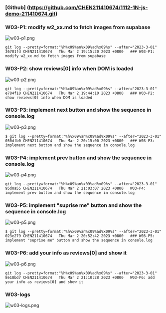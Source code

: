 ### [Github] (https://github.com/CHEN211410674/1112-1N-js-demo-211410674.git)

### W03-P1: modify w2_xx.md to fetch images from supabase

![w03-p1.png](https://sgtwgxsjtbibcbrzrfra.supabase.co/storage/v1/object/public/demo-74/md_1N_img/w03-p1.png)

```
git log --pretty=format:"%h%x09%an%x09%ad%x09%s" --after="2023-3-01"
36781fd CHEN211410674   Thu Mar 2 19:15:20 2023 +0800   ### W03-P1: modify w2_xx.md to fetch images from supabase
```

### W03-P2: show reviews[0] info when DOM is loaded

![w03-p2.png](https://sgtwgxsjtbibcbrzrfra.supabase.co/storage/v1/object/public/demo-74/md_1N_img/w03-p2.png)

```
git log --pretty=format:"%h%x09%an%x09%ad%x09%s" --after="2023-3-01"
e784f10 CHEN211410674   Thu Mar 2 19:44:10 2023 +0800   ### W03-P2: show reviews[0] info when DOM is loaded
```

### W03-P3: implement next button and show the sequence in console.log

![w03-p3.png](https://sgtwgxsjtbibcbrzrfra.supabase.co/storage/v1/object/public/demo-74/md_1N_img/w03-p3.png)

```
$ git log --pretty=format:"%h%x09%an%x09%ad%x09%s" --after="2023-3-01"
050dfb0 CHEN211410674   Thu Mar 2 20:15:00 2023 +0800   ### W03-P3: implement next button and show the sequence in console.log
```

### W03-P4: implement prev button and show the sequence in console.log

![w03-p4.png](https://sgtwgxsjtbibcbrzrfra.supabase.co/storage/v1/object/public/demo-74/md_1N_img/w03-p4.png)

```
git log --pretty=format:"%h%x09%an%x09%ad%x09%s" --after="2023-3-01"
95d0a55 CHEN211410674   Thu Mar 2 21:03:07 2023 +0800   W03-P4: implement prev button and show the sequence in console.log
```

### W03-P5: implement "suprise me" button and show the sequence in console.log

![w03-p5.png](https://sgtwgxsjtbibcbrzrfra.supabase.co/storage/v1/object/public/demo-74/md_1N_img/w03-p5.png)

```
$ git log --pretty=format:"%h%x09%an%x09%ad%x09%s" --after="2023-3-01"
023e279 CHEN211410674   Thu Mar 2 20:52:42 2023 +0800   ### W03-P5: implement "suprise me" button and show the sequence in console.log
```

### W03-P6: add your info as reviews[0] and show it

![w03-p6.png](https://sgtwgxsjtbibcbrzrfra.supabase.co/storage/v1/object/public/demo-74/md_1N_img/w03-p6.png)

```
git log --pretty=format:"%h%x09%an%x09%ad%x09%s" --after="2023-3-01"
8e18bd7 CHEN211410674   Thu Mar 2 21:10:28 2023 +0800   W03-P6: add your info as reviews[0] and show it
```

### W03-logs

![w03-logs.png](https://sgtwgxsjtbibcbrzrfra.supabase.co/storage/v1/object/public/demo-74/md_1N_img/W03-logs.png)
